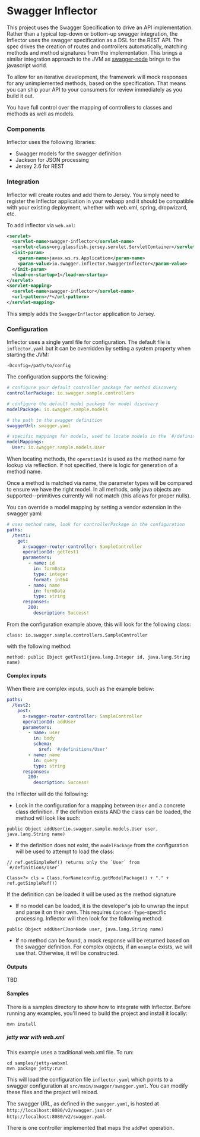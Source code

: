 # Swagger Inflector

This project uses the Swagger Specification to drive an API implementation.  Rather than a typical top-down or bottom-up swagger integration, the Inflector uses the swagger specification as a DSL for the REST API.  The spec drives the creation of routes and controllers automatically, matching methods and method signatures from the implementation.  This brings a similar integration approach to the JVM as [swagger-node](https://github.com/swagger-api/swagger-node) brings to the javascript world.

To allow for an iterative development, the framework will mock responses for any unimplemented methods, based on the specification.  That means you can ship your API to your consumers for review immediately as you build it out.

You have full control over the mapping of controllers to classes and methods as well as models.

### Components

Inflector uses the following libraries:

 - Swagger models for the swagger definition
 - Jackson for JSON processing
 - Jersey 2.6 for REST

### Integration

Inflector will create routes and add them to Jersey.  You simply need to register the Inflector application in your webapp and it should be compatible with your existing deployment, whether with web.xml, spring, dropwizard, etc.

To add inflector via `web.xml`:

```xml
<servlet>
  <servlet-name>swagger-inflector</servlet-name>
  <servlet-class>org.glassfish.jersey.servlet.ServletContainer</servlet-class>
  <init-param>
    <param-name>javax.ws.rs.Application</param-name>
    <param-value>io.swagger.inflector.SwaggerInflector</param-value>
  </init-param>
  <load-on-startup>1</load-on-startup>
</servlet>
<servlet-mapping>
  <servlet-name>swagger-inflector</servlet-name>
  <url-pattern>/*</url-pattern>
</servlet-mapping>
```

This simply adds the `SwaggerInflector` application to Jersey.

### Configuration

Inflector uses a single yaml file for configuration.  The default file is `inflector.yaml` but it can be overridden by setting a system property when starting the JVM:

```
-Dconfig=/path/to/config
```

The configuration supports the following:

```yaml
# configure your default controller package for method discovery
controllerPackage: io.swagger.sample.controllers

# configure the default model package for model discovery
modelPackage: io.swagger.sample.models

# the path to the swagger definition
swaggerUrl: swagger.yaml

# specific mappings for models, used to locate models in the `#/definitions/${model}`
modelMappings:
  User: io.swagger.sample.models.User
```

When locating methods, the `operationId` is used as the method name for lookup via reflection.  If not specified, there is logic for generation of a method name.

Once a method is matched via name, the parameter types will be compared to ensure we have the right model.  In all methods, only java objects are supported--primitives currently will not match (this allows for proper nulls).

You can override a model mapping by setting a vendor extension in the swagger yaml:

```yaml
# uses method name, look for controllerPackage in the configuration
paths:
  /test1:
    get:
      x-swagger-router-controller: SampleController
      operationId: getTest1
      parameters:
        - name: id
          in: formData
          type: integer
          format: int64
        - name: name
          in: formData
          type: string
      responses:
        200:
          description: Success!
```

From the configuration example above, this will look for the following class:

```
class: io.swagger.sample.controllers.SampleController
```

with the following method:

```
method: public Object getTest1(java.lang.Integer id, java.lang.String name)
```

#### Complex inputs

When there are complex inputs, such as the example below:

```yaml
paths:
  /test2:
    post:
      x-swagger-router-controller: SampleController
      operationId: addUser
      parameters:
        - name: user
          in: body
          schema:
            $ref: '#/definitions/User'
        - name: name
          in: query
          type: string
      responses:
        200:
          description: Success!
```

the Inflector will do the following:

 - Look in the configuration for a mapping between `User` and a concrete class definition.  If the definition exists AND the class can be loaded, the method will look like such:

 ```
 public Object addUser(io.swagger.sample.models.User user, java.lang.String name)
 ```

 - If the definition does not exist, the `modelPackage` from the configuration will be used to attempt to load the class:

 ```
 // ref.getSimpleRef() returns only the `User` from `#/definitions/User`

 Class<?> cls = Class.forName(config.getModelPackage() + "." + ref.getSimpleRef())
 ```

 If the definition can be loaded it will be used as the method signature

 - If no model can be loaded, it is the developer's job to unwrap the input and parse it on their own.  This requires `Content-Type`-specific processing.  Inflector will then look for the following method:

 ```
 public Object addUser(JsonNode user, java.lang.String name)
 ```

 - If no method can be found, a mock response will be returned based on the swagger definition.  For complex objects, if an `example` exists, we will use that.  Otherwise, it will be constructed.

#### Outputs

TBD

#### Samples

There is a samples directory to show how to integrate with Inflector.  Before running any examples, you'll need to build the project and install it locally:

```
mvn install
```

##### jetty war with web.xml

This example uses a traditional web.xml file.  To run:

```
cd samples/jetty-webxml
mvn package jetty:run
```

This will load the configuration file `inflector.yaml` which points to a swagger configuration at `src/main/swagger/swagger.yaml`.  You can modify these files and the project will reload.

The swagger URL, as defined in the `swagger.yaml`, is hosted at `http://localhost:8080/v2/swagger.json` or `http://localhost:8080/v2/swagger.yaml`.

There is one controller implemented that maps the `addPet` operation.

